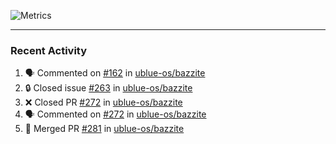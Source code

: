 ![Metrics](https://metrics.lecoq.io/KyleGospo?template=classic&base=header%2C%20activity%2C%20community%2C%20repositories%2C%20metadata&base.indepth=false&base.hireable=false&base.skip=false&config.timezone=America%2FLos_Angeles)

---
### Recent Activity
<!--START_SECTION:activity-->
1. 🗣 Commented on [#162](https://github.com/ublue-os/bazzite/pull/162#issuecomment-1714742743) in [ublue-os/bazzite](https://github.com/ublue-os/bazzite)
2. 🔒 Closed issue [#263](https://github.com/ublue-os/bazzite/issues/263) in [ublue-os/bazzite](https://github.com/ublue-os/bazzite)
3. ❌ Closed PR [#272](https://github.com/ublue-os/bazzite/pull/272) in [ublue-os/bazzite](https://github.com/ublue-os/bazzite)
4. 🗣 Commented on [#272](https://github.com/ublue-os/bazzite/pull/272#issuecomment-1714740240) in [ublue-os/bazzite](https://github.com/ublue-os/bazzite)
5. 🎉 Merged PR [#281](https://github.com/ublue-os/bazzite/pull/281) in [ublue-os/bazzite](https://github.com/ublue-os/bazzite)
<!--END_SECTION:activity-->
